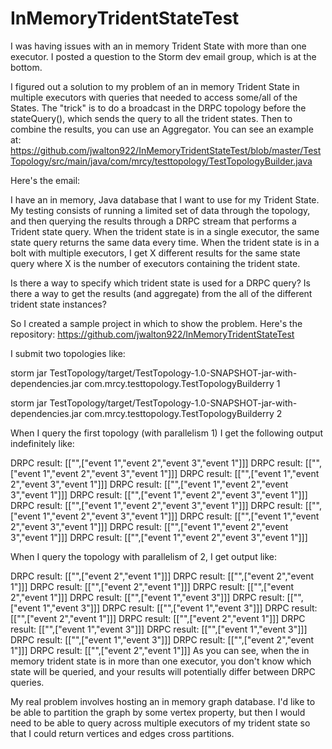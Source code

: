 InMemoryTridentStateTest
========================

I was having issues with an in memory Trident State with more than one executor. I posted a question to the Storm dev email group, which is at the bottom.

I figured out a solution to my problem of an in memory Trident State in multiple executors with queries that needed to access some/all of the States. The "trick" is to do a broadcast in the DRPC topology before the stateQuery(), which sends the query to all the trident states. Then to combine the results, you can use an Aggregator. You can see an example at: https://github.com/jwalton922/InMemoryTridentStateTest/blob/master/TestTopology/src/main/java/com/mrcy/testtopology/TestTopologyBuilder.java

Here's the email:

I have an in memory, Java database that I want to use for my Trident State. My testing consists of running a limited set of data through the topology, and then querying the results through a DRPC stream that performs a Trident state query.
When the trident state is in a single executor, the same state query returns the same data every time. When the trident state is in a bolt with multiple executors, I get X different results for the same state query where X is the number of executors containing the trident state.  

Is there a way to specify which trident state is used for a DRPC query? Is there a way to get the results (and aggregate) from the all of the different trident state instances?

So I created a sample project in which to show the problem. Here's the repository: https://github.com/jwalton922/InMemoryTridentStateTest

I submit two topologies like:

storm jar TestTopology/target/TestTopology-1.0-SNAPSHOT-jar-with-dependencies.jar com.mrcy.testtopology.TestTopologyBuilderry 1

storm jar TestTopology/target/TestTopology-1.0-SNAPSHOT-jar-with-dependencies.jar com.mrcy.testtopology.TestTopologyBuilderry 2

When I query the first topology (with parallelism 1) I get the following output indefinitely like:

DRPC result: [["",["event 1","event 2","event 3","event 1"]]]
DRPC result: [["",["event 1","event 2","event 3","event 1"]]]
DRPC result: [["",["event 1","event 2","event 3","event 1"]]]
DRPC result: [["",["event 1","event 2","event 3","event 1"]]]
DRPC result: [["",["event 1","event 2","event 3","event 1"]]]
DRPC result: [["",["event 1","event 2","event 3","event 1"]]]
DRPC result: [["",["event 1","event 2","event 3","event 1"]]]
DRPC result: [["",["event 1","event 2","event 3","event 1"]]]
DRPC result: [["",["event 1","event 2","event 3","event 1"]]]
DRPC result: [["",["event 1","event 2","event 3","event 1"]]]


When I query the topology with parallelism of 2, I get output like:


DRPC result: [["",["event 2","event 1"]]]
DRPC result: [["",["event 2","event 1"]]]
DRPC result: [["",["event 2","event 1"]]]
DRPC result: [["",["event 2","event 1"]]]
DRPC result: [["",["event 1","event 3"]]]
DRPC result: [["",["event 1","event 3"]]]
DRPC result: [["",["event 1","event 3"]]]
DRPC result: [["",["event 2","event 1"]]]
DRPC result: [["",["event 2","event 1"]]]
DRPC result: [["",["event 1","event 3"]]]
DRPC result: [["",["event 1","event 3"]]]
DRPC result: [["",["event 1","event 3"]]]
DRPC result: [["",["event 2","event 1"]]]
DRPC result: [["",["event 2","event 1"]]]
As you can see, when the in memory trident state is in more than one executor, you don't know which state will be queried, and your results will potentially differ between DRPC queries.

My real problem involves hosting an in memory graph database. I'd like to be able to partition the graph by some vertex property, but then I would need to be able to query across multiple executors of my trident state so that I could return vertices and edges cross partitions.   

